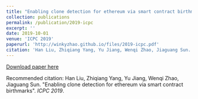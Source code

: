 ```yaml
---
title: "Enabling clone detection for ethereum via smart contract birthmarks."
collection: publications
permalink: /publication/2019-icpc
excerpt: ''
date: 2019-10-01
venue: 'ICPC 2019'
paperurl: 'http://winkyzhao.github.io/files/2019-icpc.pdf'
citation: 'Han Liu, Zhiqiang Yang, Yu Jiang, Wenqi Zhao, Jiaguang Sun. &quot;Enabling clone detection for ethereum via smart contract birthmarks.&quot; <i>ICPC 2019</i>.'
---
```


[Download paper here](http://winkyzhao.github.io/files/2019-icpc.pdf)

Recommended citation: Han Liu, Zhiqiang Yang, Yu Jiang, Wenqi Zhao, Jiaguang Sun. "Enabling clone detection for ethereum via smart contract birthmarks". <i>ICPC 2019</i>.
